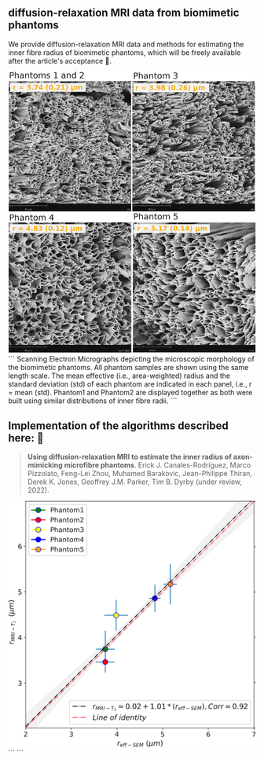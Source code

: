 ## diffusion-relaxation MRI data from biomimetic phantoms
We provide diffusion-relaxation MRI data and methods for estimating the inner fibre radius of biomimetic phantoms, which will be freely available after the article's acceptance 🎁.

<img src="Fig1_red.jpg" width="900">
```
Scanning Electron Micrographs depicting the microscopic morphology of the biomimetic phantoms. All phantom samples are shown using the same length scale. The mean effective (i.e., area-weighted) radius and the standard deviation (std) of each phantom are indicated in each panel, i.e., r = mean (std). Phantom1 and Phantom2 are displayed together as both were built using similar distributions of inner fibre radii.
```

## **Implementation of the algorithms described here:** 📢

> **Using diffusion-relaxation MRI to estimate the inner radius of axon-mimicking microfibre phantoms**. 
Erick J. Canales-Rodríguez, Marco Pizzolato, Feng-Lei Zhou, Muhamed Barakovic, Jean-Philippe Thiran, Derek K. Jones, Geoffrey J.M. Parker, Tim B. Dyrby (under review, 2022).


<img src="Fig4_red.jpg" width="700">
```
```
